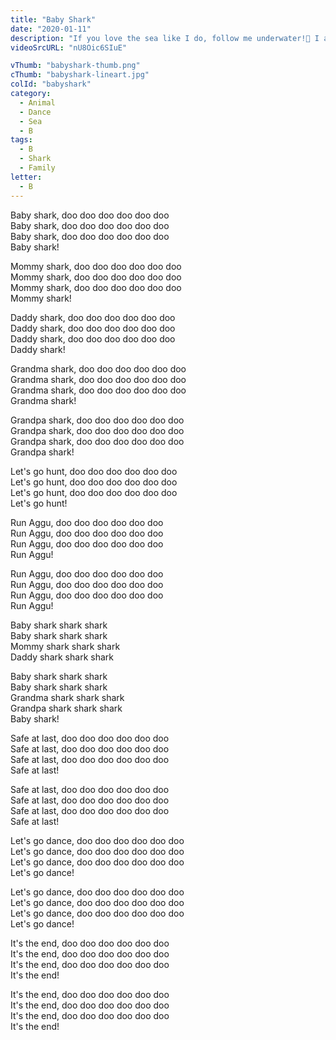 ```yaml
---
title: "Baby Shark"
date: "2020-01-11"
description: "If you love the sea like I do, follow me underwater!🦈 I am going to have a party with all the beautiful creatures of the ocean. Swim with me and let's make the seafloor... the greatest dancefloor ever!"
videoSrcURL: "nU8Oic6SIuE"

vThumb: "babyshark-thumb.png"
cThumb: "babyshark-lineart.jpg"
colId: "babyshark"
category:
  - Animal
  - Dance
  - Sea
  - B
tags:
  - B
  - Shark
  - Family
letter:
  - B
---
```


<p>
Baby shark, doo doo doo doo doo doo<br />
Baby shark, doo doo doo doo doo doo<br />
Baby shark, doo doo doo doo doo doo<br />
Baby shark!</p>
<p>
Mommy shark, doo doo doo doo doo doo<br />
Mommy shark, doo doo doo doo doo doo<br />
Mommy shark, doo doo doo doo doo doo<br />
Mommy shark!</p>
<p>
Daddy shark, doo doo doo doo doo doo<br />
Daddy shark, doo doo doo doo doo doo<br />
Daddy shark, doo doo doo doo doo doo<br />
Daddy shark!</p>
<p>
Grandma shark, doo doo doo doo doo doo<br />
Grandma shark, doo doo doo doo doo doo<br />
Grandma shark, doo doo doo doo doo doo<br />
Grandma shark!</p>
<p>
Grandpa shark, doo doo doo doo doo doo<br />
Grandpa shark, doo doo doo doo doo doo<br />
Grandpa shark, doo doo doo doo doo doo<br />
Grandpa shark!</p>
<p>
Let's go hunt, doo doo doo doo doo doo<br />
Let's go hunt, doo doo doo doo doo doo<br />
Let's go hunt, doo doo doo doo doo doo<br />
Let's go hunt!</p>
<p>
Run Aggu, doo doo doo doo doo doo<br />
Run Aggu, doo doo doo doo doo doo<br />
Run Aggu, doo doo doo doo doo doo<br />
Run Aggu!</p>
<p>
Run Aggu, doo doo doo doo doo doo<br />
Run Aggu, doo doo doo doo doo doo<br />
Run Aggu, doo doo doo doo doo doo<br />
Run Aggu!</p>
<p>
Baby shark shark shark<br />
Baby shark shark shark<br />
Mommy shark shark shark<br />
Daddy shark shark shark</p>
<p>
Baby shark shark shark<br />
Baby shark shark shark<br />
Grandma shark shark shark<br />
Grandpa shark shark shark<br />
Baby shark!</p>
<p>
Safe at last, doo doo doo doo doo doo<br />
Safe at last, doo doo doo doo doo doo<br />
Safe at last, doo doo doo doo doo doo<br />
Safe at last!</p>
<p>
Safe at last, doo doo doo doo doo doo<br />
Safe at last, doo doo doo doo doo doo<br />
Safe at last, doo doo doo doo doo doo<br />
Safe at last!</p>
<p>
Let's go dance, doo doo doo doo doo doo<br />
Let's go dance, doo doo doo doo doo doo<br />
Let's go dance, doo doo doo doo doo doo<br />
Let's go dance!</p>
<p>
Let's go dance, doo doo doo doo doo doo<br />
Let's go dance, doo doo doo doo doo doo<br />
Let's go dance, doo doo doo doo doo doo<br />
Let's go dance!</p>
<p>
It's the end, doo doo doo doo doo doo<br />
It's the end, doo doo doo doo doo doo<br />
It's the end, doo doo doo doo doo doo<br />
It's the end!</p>
<p>
It's the end, doo doo doo doo doo doo<br />
It's the end, doo doo doo doo doo doo<br />
It's the end, doo doo doo doo doo doo<br />
It's the end!</p>
